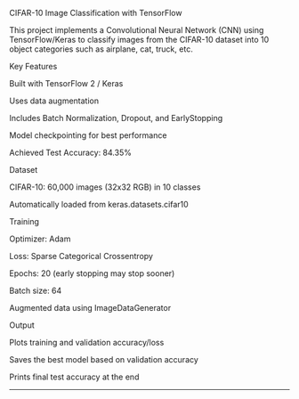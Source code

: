 CIFAR-10 Image Classification with TensorFlow

This project implements a Convolutional Neural Network (CNN) using TensorFlow/Keras to classify images from the CIFAR-10 dataset into 10 object categories such as airplane, cat, truck, etc.

Key Features

Built with TensorFlow 2 / Keras

Uses data augmentation

Includes Batch Normalization, Dropout, and EarlyStopping

Model checkpointing for best performance

Achieved Test Accuracy: 84.35%


Dataset

CIFAR-10: 60,000 images (32x32 RGB) in 10 classes

Automatically loaded from keras.datasets.cifar10


Training

Optimizer: Adam

Loss: Sparse Categorical Crossentropy

Epochs: 20 (early stopping may stop sooner)

Batch size: 64

Augmented data using ImageDataGenerator




Output

Plots training and validation accuracy/loss

Saves the best model based on validation accuracy

Prints final test accuracy at the end



---
